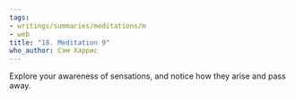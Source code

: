```yaml
---
tags:
- writings/summaries/meditations/m
- web
title: "18. Meditation 9"
who_author: Сэм Харрис
---
```


Explore your awareness of sensations, and notice how they arise and pass away.